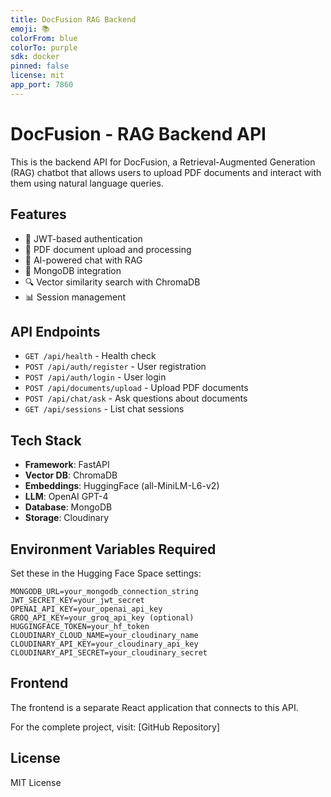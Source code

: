 ```yaml
---
title: DocFusion RAG Backend
emoji: 📚
colorFrom: blue
colorTo: purple
sdk: docker
pinned: false
license: mit
app_port: 7860
---
```


# DocFusion - RAG Backend API

This is the backend API for DocFusion, a Retrieval-Augmented Generation (RAG) chatbot that allows users to upload PDF documents and interact with them using natural language queries.

## Features

- 🔐 JWT-based authentication
- 📄 PDF document upload and processing
- 🤖 AI-powered chat with RAG
- 💾 MongoDB integration
- 🔍 Vector similarity search with ChromaDB
- 📊 Session management

## API Endpoints

- `GET /api/health` - Health check
- `POST /api/auth/register` - User registration
- `POST /api/auth/login` - User login
- `POST /api/documents/upload` - Upload PDF documents
- `POST /api/chat/ask` - Ask questions about documents
- `GET /api/sessions` - List chat sessions

## Tech Stack

- **Framework**: FastAPI
- **Vector DB**: ChromaDB
- **Embeddings**: HuggingFace (all-MiniLM-L6-v2)
- **LLM**: OpenAI GPT-4
- **Database**: MongoDB
- **Storage**: Cloudinary

## Environment Variables Required

Set these in the Hugging Face Space settings:

```
MONGODB_URL=your_mongodb_connection_string
JWT_SECRET_KEY=your_jwt_secret
OPENAI_API_KEY=your_openai_api_key
GROQ_API_KEY=your_groq_api_key (optional)
HUGGINGFACE_TOKEN=your_hf_token
CLOUDINARY_CLOUD_NAME=your_cloudinary_name
CLOUDINARY_API_KEY=your_cloudinary_api_key
CLOUDINARY_API_SECRET=your_cloudinary_secret
```

## Frontend

The frontend is a separate React application that connects to this API.

For the complete project, visit: [GitHub Repository]

## License

MIT License
